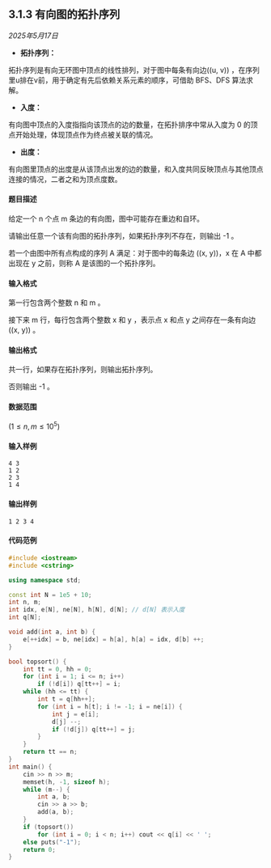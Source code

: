 ## 3.1.3 有向图的拓扑序列

*2025年5月17日*

- **拓扑序列：**

拓扑序列是有向无环图中顶点的线性排列，对于图中每条有向边\((u, v)\) ，在序列里u排在v前，用于确定有先后依赖关系元素的顺序，可借助 BFS、DFS 算法求解。

- **入度：**

有向图中顶点的入度指指向该顶点的边的数量，在拓扑排序中常从入度为 0 的顶点开始处理，体现顶点作为终点被关联的情况。

- **出度：**

有向图里顶点的出度是从该顶点出发的边的数量，和入度共同反映顶点与其他顶点连接的情况，二者之和为顶点度数。

#### 题目描述

给定一个 n 个点 m 条边的有向图，图中可能存在重边和自环。

请输出任意一个该有向图的拓扑序列，如果拓扑序列不存在，则输出 -1 。

若一个由图中所有点构成的序列 A 满足：对于图中的每条边 \((x, y)\)，x 在 A 中都出现在 y 之前，则称 A 是该图的一个拓扑序列。

#### 输入格式

第一行包含两个整数 n 和 m 。

接下来 m 行，每行包含两个整数 x 和 y ，表示点 x 和点 y 之间存在一条有向边 \((x, y)\) 。

#### 输出格式

共一行，如果存在拓扑序列，则输出拓扑序列。

否则输出 -1 。

#### 数据范围

$(1 \leq n, m \leq 10^5)$

#### 输入样例

```plaintext
4 3
1 2
2 3
1 4
```

#### 输出样例

```plaintext
1 2 3 4
```

#### 代码范例

```c++
#include <iostream>
#include <cstring>

using namespace std;

const int N = 1e5 + 10;
int n, m;
int idx, e[N], ne[N], h[N], d[N]; // d[N] 表示入度
int q[N];

void add(int a, int b) {
	e[++idx] = b, ne[idx] = h[a], h[a] = idx, d[b] ++;
}

bool topsort() {
	int tt = 0, hh = 0;
	for (int i = 1; i <= n; i++)
		if (!d[i]) q[tt++] = i;
	while (hh <= tt) {
		int t = q[hh++];
		for (int i = h[t]; i != -1; i = ne[i]) {
			int j = e[i];
			d[j] --;
			if (!d[j]) q[tt++] = j;
		}
	}
	return tt == n;
}
int main() {
	cin >> n >> m;
	memset(h, -1, sizeof h);
	while (m--) {
		int a, b;
		cin >> a >> b;
		add(a, b);
	}
	if (topsort()) 
		for (int i = 0; i < n; i++) cout << q[i] << ' ';
	else puts("-1");		
	return 0;
}
```


